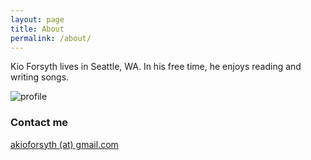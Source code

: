 ```yaml
---
layout: page
title: About
permalink: /about/
---
```

Kio Forsyth lives in Seattle, WA. In his free time, he enjoys reading and writing songs. 


![profile](https://raw.githubusercontent.com/kioforsyth/fork/master/images/crop.png)

### Contact me

[akioforsyth (at) gmail.com](mailto:akioforsyth@gmail.com)
